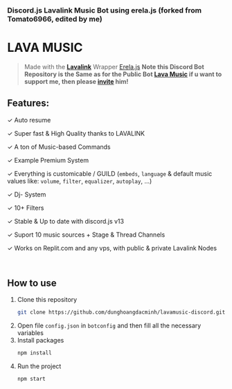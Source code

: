 ### Discord.js Lavalink Music Bot using erela.js (forked from Tomato6966, edited by me)

# LAVA MUSIC 

> Made with the [**Lavalink**](https://github.com/freyacodes/Lavalink) Wrapper [Erela.js](https://erelajs-docs.netlify.app/docs/gettingstarted.html) **Note this Discord Bot Repository is the Same as for the Public Bot [Lava Music](https://lava.milrato.dev) if u want to support me, then please [invite](https://lava.milrato.dev) him!**

## Features:
✓ Auto resume

✓ Super fast & High Quality thanks to LAVALINK

✓ A ton of Music-based Commands

✓ Example Premium System 

✓ Everything is customicable / GUILD (`embeds`, `language` & default music values like: `volume`, `filter`, `equalizer`, `autoplay`, ...)

✓ Dj- System

✓ 10+ Filters

✓ Stable & Up to date with discord.js v13

✓ Suport 10 music sources + Stage & Thread Channels

✓ Works on Replit.com and any vps, with public & private Lavalink Nodes

<br/>

## How to use
1. Clone this repository
   ```sh
   git clone https://github.com/dunghoangdacminh/lavamusic-discord.git
   ```
2. Open file `config.json` in `botconfig` and then fill all the necessary variables
3. Install packages
   ```sh
   npm install
   ```
4. Run the project
   ```sh
   npm start
   ```
